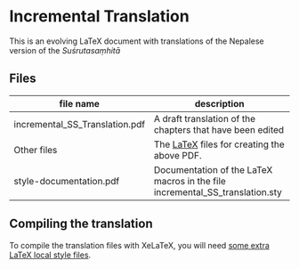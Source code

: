 # Incremental Translation

This is an evolving LaTeX document with translations of the Nepalese version of the _Suśrutasaṃhitā_

## Files

| file name                      | description                                                  |
| ------------------------------ | ------------------------------------------------------------ |
| incremental_SS_Translation.pdf | A draft translation of the chapters that have been edited    |
| Other files                    | The [LaTeX](https://www.latex-project.org/about/) files for creating the above PDF. |
| style-documentation.pdf        | Documentation of the LaTeX macros in the file incremental_SS_translation.sty |

## Compiling the translation

To compile the translation files with XeLaTeX, you will need [some extra LaTeX local style files](https://github.com/wujastyk/xelatex).  

